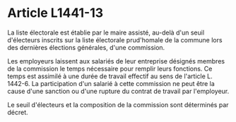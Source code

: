 # Article L1441-13

La liste électorale est établie par le maire assisté, au-delà d'un seuil d'électeurs inscrits sur la liste électorale prud'homale de la commune lors des dernières élections générales, d'une commission.

Les employeurs laissent aux salariés de leur entreprise désignés membres de la commission le temps nécessaire pour remplir leurs fonctions. Ce temps est assimilé à une durée de travail effectif au sens de l'article L. 1442-6. La participation d'un salarié à cette commission ne peut être la cause d'une sanction ou d'une rupture du contrat de travail par l'employeur.

Le seuil d'électeurs et la composition de la commission sont déterminés par décret.